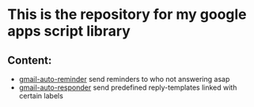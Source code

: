 # This is the repository for my google apps script library

## Content:
* [gmail-auto-reminder](./gmail-auto-reminder/README.md) send reminders to who not answering asap
* [gmail-auto-responder](./gmail-auto-responder/README.md) send predefined reply-templates linked with certain labels